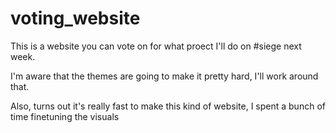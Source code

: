# voting_website

This is a website you can vote on for what proect I'll do on #siege next week.

I'm aware that the themes are going to make it pretty hard, I'll work around that.

Also, turns out it's really fast to make this kind of website, I spent a bunch of time finetuning the visuals
